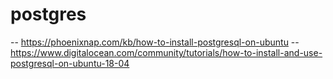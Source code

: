 # postgres
-- https://phoenixnap.com/kb/how-to-install-postgresql-on-ubuntu
-- https://www.digitalocean.com/community/tutorials/how-to-install-and-use-postgresql-on-ubuntu-18-04
